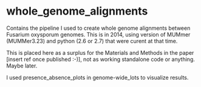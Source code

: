 # whole_genome_alignments

Contains the pipeline I used to create whole genome alignments between Fusarium oxysporum genomes. This is in 2014, using version of MUMmer (MUMMer3.23) and python (2.6 or 2.7) that were curent at that time.

This is placed here as a surplus for the Materials and Methods in the paper [insert ref once published :-)], not as working standalone code or anything. Maybe later.

I used presence_absence_plots in genome-wide_lots to visualize results.



